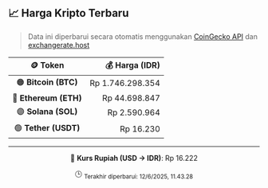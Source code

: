 

<!-- HARGA_KRIPTO -->
## 📈 Harga Kripto Terbaru

> Data ini diperbarui secara otomatis menggunakan [CoinGecko API](https://www.coingecko.com/) dan [exchangerate.host](https://exchangerate.host/)

<div align="center">

| 🪙 Token | 💰 Harga (IDR) |
|:------:|---------------:|
| 🟠 **Bitcoin (BTC)**   | Rp 1.746.298.354 |
| 🔵 **Ethereum (ETH)**  | Rp 44.698.847 |
| 🟣 **Solana (SOL)**    | Rp 2.590.964 |
| 🟢 **Tether (USDT)**   | Rp 16.230 |

---

💱 **Kurs Rupiah (USD → IDR)**: Rp 16.222

🕒 <sub>Terakhir diperbarui: 12/6/2025, 11.43.28</sub>

</div>
<!-- /HARGA_KRIPTO -->